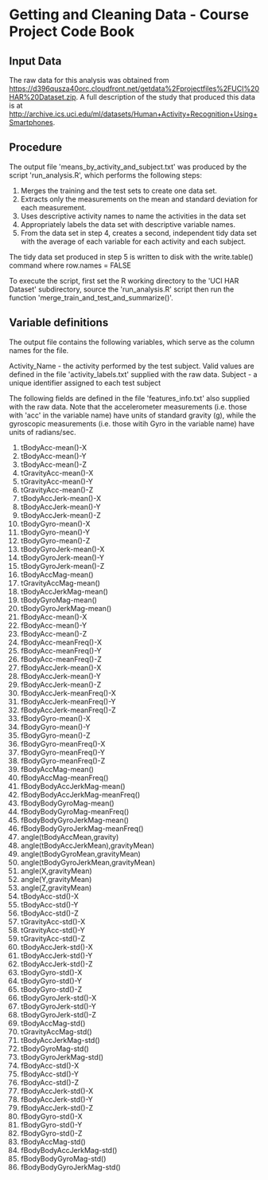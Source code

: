 # Getting and Cleaning Data - Course Project Code Book

## Input Data

The raw data for this analysis was obtained from https://d396qusza40orc.cloudfront.net/getdata%2Fprojectfiles%2FUCI%20HAR%20Dataset.zip. A full description of the study that produced this data is at http://archive.ics.uci.edu/ml/datasets/Human+Activity+Recognition+Using+Smartphones. 

## Procedure
The output file 'means_by_activity_and_subject.txt' was produced by the script 'run_analysis.R', which performs the following steps:

1. Merges the training and the test sets to create one data set.
2. Extracts only the measurements on the mean and standard deviation for each measurement. 
3. Uses descriptive activity names to name the activities in the data set
4. Appropriately labels the data set with descriptive variable names. 
5. From the data set in step 4, creates a second, independent tidy data set with the average of each variable for each activity and each subject.

The tidy data set produced in step 5 is written to disk with the write.table() command where row.names = FALSE

To execute the script, first set the R working directory to the 'UCI HAR Dataset' subdirectory, source the 'run_analysis.R' script then run the function 'merge_train_and_test_and_summarize()'. 

## Variable definitions

The output file contains the following variables, which serve as the column names for the file.
 
Activity_Name - the activity performed by the test subject. Valid values are defined in the file 'activity_labels.txt' supplied with the raw data.
Subject - a unique identifier assigned to each test subject

The following fields are defined in the file 'features_info.txt' also supplied with the raw data. Note that the accelerometer measurements (i.e. those with 'acc' in the variable name) have units of standard gravity (g), while the gyroscopic measurements (i.e. those witih Gyro in the variable name) have units of radians/sec. 

1.  tBodyAcc-mean()-X
2.  tBodyAcc-mean()-Y
3.  tBodyAcc-mean()-Z
4.  tGravityAcc-mean()-X
5.  tGravityAcc-mean()-Y
6.  tGravityAcc-mean()-Z
7.  tBodyAccJerk-mean()-X
8.  tBodyAccJerk-mean()-Y
9.  tBodyAccJerk-mean()-Z
10. tBodyGyro-mean()-X
11. tBodyGyro-mean()-Y
12. tBodyGyro-mean()-Z
13. tBodyGyroJerk-mean()-X
14. tBodyGyroJerk-mean()-Y
15. tBodyGyroJerk-mean()-Z
16. tBodyAccMag-mean()
17. tGravityAccMag-mean()
18. tBodyAccJerkMag-mean()
19. tBodyGyroMag-mean()
20. tBodyGyroJerkMag-mean()
21. fBodyAcc-mean()-X
22. fBodyAcc-mean()-Y
23. fBodyAcc-mean()-Z
24. fBodyAcc-meanFreq()-X
25. fBodyAcc-meanFreq()-Y
26. fBodyAcc-meanFreq()-Z
27. fBodyAccJerk-mean()-X
28. fBodyAccJerk-mean()-Y
29. fBodyAccJerk-mean()-Z
30. fBodyAccJerk-meanFreq()-X
31. fBodyAccJerk-meanFreq()-Y
32. fBodyAccJerk-meanFreq()-Z
33. fBodyGyro-mean()-X
34. fBodyGyro-mean()-Y
35. fBodyGyro-mean()-Z
36. fBodyGyro-meanFreq()-X
37. fBodyGyro-meanFreq()-Y
38. fBodyGyro-meanFreq()-Z
39. fBodyAccMag-mean()
40. fBodyAccMag-meanFreq()
41. fBodyBodyAccJerkMag-mean()
42. fBodyBodyAccJerkMag-meanFreq()
43. fBodyBodyGyroMag-mean()
44. fBodyBodyGyroMag-meanFreq()
45. fBodyBodyGyroJerkMag-mean()
46. fBodyBodyGyroJerkMag-meanFreq()
47. angle(tBodyAccMean,gravity)
48. angle(tBodyAccJerkMean),gravityMean)
49. angle(tBodyGyroMean,gravityMean)
50. angle(tBodyGyroJerkMean,gravityMean)
51. angle(X,gravityMean)
52. angle(Y,gravityMean)
53. angle(Z,gravityMean)
54. tBodyAcc-std()-X
55. tBodyAcc-std()-Y
56. tBodyAcc-std()-Z
57. tGravityAcc-std()-X
58. tGravityAcc-std()-Y
59. tGravityAcc-std()-Z
60. tBodyAccJerk-std()-X
61. tBodyAccJerk-std()-Y
62. tBodyAccJerk-std()-Z
63. tBodyGyro-std()-X
64. tBodyGyro-std()-Y
65. tBodyGyro-std()-Z
66. tBodyGyroJerk-std()-X
67. tBodyGyroJerk-std()-Y
68. tBodyGyroJerk-std()-Z
69. tBodyAccMag-std()
70. tGravityAccMag-std()
71. tBodyAccJerkMag-std()
72. tBodyGyroMag-std()
73. tBodyGyroJerkMag-std()
74. fBodyAcc-std()-X
75. fBodyAcc-std()-Y
76. fBodyAcc-std()-Z
77. fBodyAccJerk-std()-X
78. fBodyAccJerk-std()-Y
79. fBodyAccJerk-std()-Z
80. fBodyGyro-std()-X
81. fBodyGyro-std()-Y
82. fBodyGyro-std()-Z
83. fBodyAccMag-std()
84. fBodyBodyAccJerkMag-std()
85. fBodyBodyGyroMag-std()
86. fBodyBodyGyroJerkMag-std()

